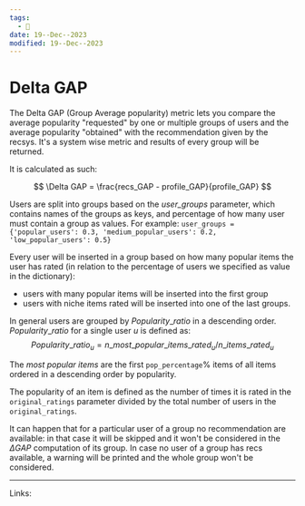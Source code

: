 ```yaml
---
tags:
  - 🌱
date: 19--Dec--2023
modified: 19--Dec--2023
---
```

# Delta GAP
The Delta GAP (Group Average popularity) metric lets you compare the average popularity "requested" by one or multiple groups of users and the average popularity "obtained" with the recommendation given by the recsys. It's a system wise metric and results of every group will be returned.

It is calculated as such:

$$
\Delta GAP = \frac{recs_GAP - profile_GAP}{profile_GAP}
$$

Users are split into groups based on the *user_groups* parameter, which contains names of the groups as keys, and percentage of how many user must contain a group as values. For example:
`user_groups = {'popular_users': 0.3, 'medium_popular_users': 0.2, 'low_popular_users': 0.5}`

Every user will be inserted in a group based on how many popular items the user has rated (in relation to the percentage of users we specified as value in the dictionary):
* users with many popular items will be inserted into the first group
* users with niche items rated will be inserted into one of the last groups.

In general users are grouped by $Popularity\_ratio$ in a descending order. $Popularity\_ratio$ for a single user $u$ is defined as:
$$
Popularity\_ratio_u = n\_most\_popular\_items\_rated_u / n\_items\_rated_u
$$

The *most popular items* are the first `pop_percentage`% items of all items ordered in a descending order by popularity.

The popularity of an item is defined as the number of times it is rated in the `original_ratings` parameter divided by the total number of users in the `original_ratings`.

It can happen that for a particular user of a group no recommendation are available: in that case it will be skipped and it won't be considered in the $\Delta GAP$ computation of its group. In case no user of a group has recs available, a warning will be printed and the whole group won't be considered.

---
Links:
